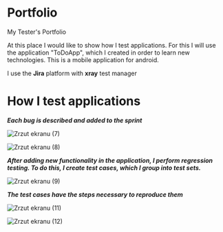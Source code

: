 # Portfolio
My Tester's Portfolio

At this place I would like to show how I test applications.
For this I will use the application "ToDoApp", which I created in order to learn new technologies. This is a mobile application for android.

I use the **Jira** platform with **xray** test manager

# How I test applications

***Each bug is described and added to the sprint***

![Zrzut ekranu (7)](https://user-images.githubusercontent.com/104514241/232500855-04d132a5-90af-4879-9278-2619b5e19018.png)

![Zrzut ekranu (8)](https://user-images.githubusercontent.com/104514241/232500866-4322d217-6a7b-41f7-85fb-263492faf39c.png)

***After adding new functionality in the application, I perform regression testing.
To do this, I create test cases, which I group into test sets.***

![Zrzut ekranu (9)](https://user-images.githubusercontent.com/104514241/232500875-cea13893-38df-4a40-ae56-b2264a47b9c9.png)

***The test cases have the steps necessary to reproduce them***

![Zrzut ekranu (11)](https://user-images.githubusercontent.com/104514241/232500884-f5aa51bf-28e5-4fc2-a1f7-fd440801c80a.png)

![Zrzut ekranu (12)](https://user-images.githubusercontent.com/104514241/232500892-983bda9c-6cfd-45b8-b322-e04233adf79c.png)
